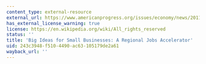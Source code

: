 ```yaml
---
content_type: external-resource
external_url: https://www.americanprogress.org/issues/economy/news/2011/12/01/10764/big-ideas-for-small-business-a-regional-jobs-accelerator/
has_external_license_warning: true
license: https://en.wikipedia.org/wiki/All_rights_reserved
status: ''
title: 'Big Ideas for Small Businesses: A Regional Jobs Accelerator'
uid: 243c3948-f510-4490-ac63-105179de2a61
wayback_url: ''
---
```

